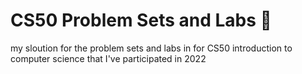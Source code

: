 # CS50 Problem Sets and Labs 🚀

my sloution for the problem sets and labs in for CS50 introduction to computer science that I've participated in 2022
